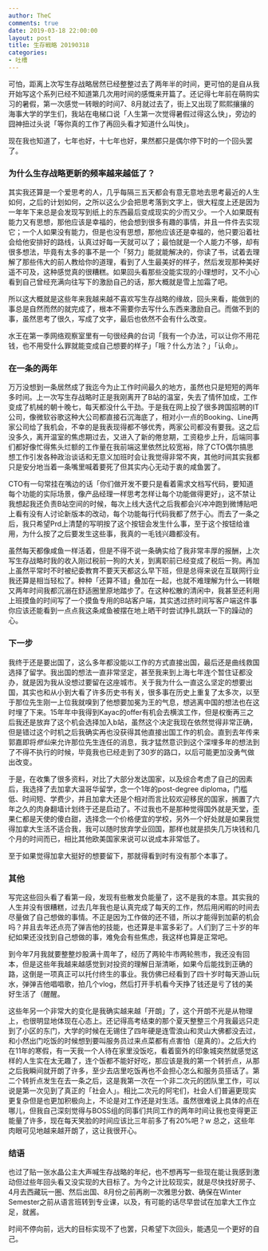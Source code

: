 ```yaml
---
author: TheC
comments: true
date: 2019-03-18 22:00:00
layout: post
title: 生存戦略 20190318
categories:
- 吐槽
---
```


可怕，距离上次写生存战略居然已经整整过去了两年半的时间，更可怕的是自从我开始写这个系列已经不知道第几次用时间的感慨来开篇了。还记得七年前在萌购实习的暑假，第一次感觉一转眼的时间7、8月就过去了，街上又出现了熙熙攘攘的海事大学的学生们，我站在电梯口说「人生第一次觉得暑假过得这么快」，旁边的囧神扭过头说「等你真的工作了再回头看才知道什么叫快」。

现在我也知道了，七年也好，十七年也好，果然都只是偶尔停下时的一个回头罢了。


### 为什么生存战略更新的频率越来越低了？

其实我还算是一个爱思考的人，几乎每隔三五天都会有意无意地去思考最近的人生如何，之后的计划如何，之所以这么少会把思考落到文字上，很大程度上还是因为一年年下来总是会发现写到纸上的东西最后变成现实的少而又少。一个人如果既有能力又有思想，那他应该是幸福的，他会想到很多有趣的事情，并且一件件去实现它；一个人如果没有能力，但是也没有思想，那他应该还是幸福的，他只要沿着社会给他安排好的路线，认真过好每一天就可以了；最怕就是一个人能力不够，却有很多想法，毕竟有太多的事不是一个「努力」能就能解决的，你读了书，试着去理解了那些伟大的前人教给你的道理，看到了人生最美好的样子，然后发现那种美好遥不可及，这种感觉真的很糟糕。如果回头看那些没能实现的小理想时，又不小心看到自己曾经充满向往写下的激励自己的话，那大概就是雪上加霜了吧。

所以这大概就是这些年来我越来越不喜欢写生存战略的缘故，回头来看，能做到的事总是自然而然的就完成了，根本不需要你去写什么东西来激励自己。而做不到的事，虽然思考了很久，写成了文字，最后也依然不会有什么改变。

水王在第一季网络观察室里有一句很经典的台词「我有一个办法，可以让你不用花钱，也不用受什么罪就能变成自己想要的样子」「哦？什么方法？」「认命」。


### 在一条的两年

万万没想到一条居然成了我迄今为止工作时间最久的地方，虽然也只是短短的两年多时间。上一次写生存战略时正是我刚离开了B站的温室，失去了情怀加成，工作变成了机械的朝十晚七，每天都没什么干劲。于是我在网上投了很多跨国招聘的IT公司，像微软谷歌这种大公司都直接石沉海底了，相对小一点的Booking、Line两家公司给了我机会，不幸的是我表现得都不够优秀，两家公司都没有要我。这之后没多久，离开温室的焦虑期过去，又进入了新的倦怠期，工资稳步上升，后端同事们都好像忙得焦头烂额的工作量在我前端这里依然比较宽裕，除了CTO偶尔搞思想工作引发各种政治谈话和无意义加班时会让我觉得非常不爽，其他时间其实我都只是安分地当着一条嘴里喊着要死了但其实内心无动于衷的咸鱼罢了。

CTO有一句常挂在嘴边的话「你们做开发不要只是看着需求文档写代码，要知道每个功能的实际场景，像产品经理一样思考怎样让每个功能做得更好」，这不禁让我想起我还负责B站空间的时候，每次上线大迭代之后我都会兴冲冲跑到微博贴吧上看有没有人讨论新版本的改动，每个功能每行代码我都了然于心。而去了一条之后，我只希望Prd上清楚的写明按了这个按钮会发生什么事，至于这个按钮给谁用，为什么按了之后要发生这些事，我真的一毛钱兴趣都没有。

虽然每天都像咸鱼一样活着，但是不得不说一条确实给了我非常丰厚的报酬，上次写生存战略时我的收入刚过税前一狗的大关，到离职前已经变成了税后一狗。再加上虽然平常时不时被纪委教育不要天天都这么早下班，但是总得来说在互联网行业我还算是相当轻松了。种种「还算不错」叠加在一起，也就不难理解为什么一转眼又两年时间我都沉溺在舒适圈里原地踏步了。在这种松散的清闲中，我甚至还利用上班摸鱼的时间写了一个摸鱼专用的B站客户端，其实透过挤时间写客户端这件事你应该还能看到一点点我这条咸鱼被摆在地上晒干时尝试挣扎跳跃一下的躁动的心。


### 下一步

我终于还是要出国了，这么多年都没能以工作的方式直接出国，最后还是曲线救国选择了留学。我出国的想法一直非常坚定，甚至我来到上海七年连个暂住证都没办，就是因为我从没想过要留在这座城市。关于我为什么一直这么坚定的想要出国，其实也和从小到大看了许多历史书有关，很多事在历史上重复了太多次，以至于那位先生刚一上位我就嗅到了他想要加冕为王的气息，想逃离中国的想法也在这时埋了下来。15年年中我得到Kayac的offer有机会去横滨工作，但是权衡再三之后我还是放弃了这个机会选择加入b站，虽然这个决定我现在依然觉得非常正确，但是错过这个时机之后我确实再也没获得其他直接出国工作的机会。直到去年传来郭嘉即将*修仙*来允许那位先生连任的消息，我才猛然意识到这个深埋多年的想法到了不得不执行的时候，毕竟我也已经走到了30岁的路口，以后可能更加没勇气做出改变。

于是，在收集了很多资料，对比了大部分发达国家，以及综合考虑了自己的因素后，我选择了去加拿大温哥华留学，念一个1年的post-degree diploma，门槛低、时间短、学费少，并且加拿大还是个相对而言比较欢迎移民的国家，搁置了六年之久的肉身翻墙计划终于还是启动了。不过我也不是那种觉得国外就是天堂，歪果仁都是天使的傻白甜，选择念一个价格便宜的学校，另外一个好处就是如果我觉得加拿大生活不适合我，我可以随时放弃学业回国，那样也就是损失几万块钱和几个月的时间而已，相比其他欧美国家来说可以说成本非常低了。

至于如果觉得加拿大挺好的想要留下，那就得看到时有没有那个本事了。


### 其他

写完这些回头看了看第一段，发现有些散发负能量了，这不是我的本意。其实我的人生并没有很糟糕，过去几年我也是认真完成了每天的工作，然后用闲暇的时间去尽量做了自己想做的事情。不正是因为工作做的还不错，所以才能得到加薪的机会吗？并且去年还点亮了弹吉他的技能，也还算是丰富多彩了。人们到了三十岁的年纪如果还没找到自己想做的事，难免会有些焦虑，我这样也算是正常吧。

到今年7月我就要整整炒股满十周年了，经历了两轮牛市两轮熊市，我还没有回本，但是这些年我越来越感觉到对投资的理解日渐清晰，如果今后能找到正确的路，这倒是一项真正可以托付终生的事业。我仿佛已经看到了四十岁时每天游山玩水，弹弹吉他唱唱歌，拍几个vlog，然后打开手机看今天挣了钱还是亏了钱的美好生活了（醒醒。

这些年另一个非常大的变化是我确实越来越「开朗」了，这个开朗不光是从物理上，也很明显地体现在心态上。还记得高考结束的那个夏天整整三个月我最远只走到了小区的东门，大学的时候在无锡住了四年硬是连雪浪山和灵山大佛都没去过，和小然出门吃饭的时候想到要叫服务员过来点菜都有点害怕（是真的）。之后大约在11年的寒假，有一天我一个人待在家里没饭吃，看着窗外的印象城突然就感觉这样的人生实在太无趣了，连个饭都不能好好吃，那应该是我的第一个转折点，从那之后我瞬间就开朗了许多，至少去店里吃饭再也不会担心怎么和服务员搭话了。第二个转折点发生在去一条之后，这是我第一次在一个非二次元的团队里工作，可以说是第一次见到了真正的「社会人」。相比二次元的阿宅们，社会人们普遍更现实更复杂但是也更加积极向上，不论是对工作还是对生活。虽然很难说上具体的点在哪儿，但我自己深刻觉得与BOSS组的同事们共同工作的两年时间让我也变得更正能量了许多，现在每天笑脸的时间应该比三年前多了有20%吧？w 总之，这些年肉眼可见地越来越开朗了，这让我很开心。


### 结语

也过了贴一张水晶公主大声喊生存战略的年纪，也不想再写一些现在能让我感到激动但过些年回头看又没实现的大目标了。为今之计比较现实，就是尽快找好房子、4月去西藏玩一圈、然后出国、8月份之前再刷一次雅思分数、确保在Winter Semester之前从语言班转到专业课，以及，有可能的话尽早尝试在加拿大工作立足，就酱。

时间不停向前，远大的目标实现不了也罢，只希望下次回头，能遇见一个更好的自己。